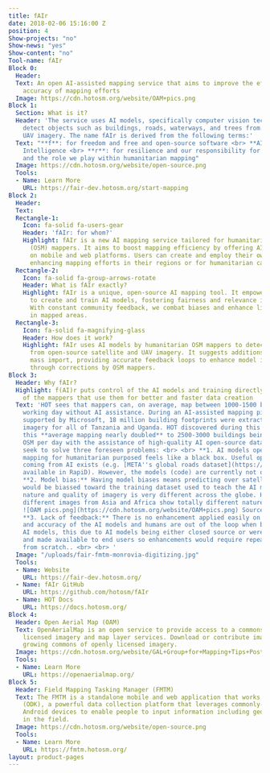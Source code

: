 ```yaml
---
title: fAIr
date: 2018-02-06 15:16:00 Z
position: 4
Show-projects: "no"
Show-news: "yes"
Show-content: "no"
Tool-name: fAIr
Block 0:
  Header: 
  Text: An open AI-assisted mapping service that aims to improve the efficiency and
    accuracy of mapping efforts
  Image: https://cdn.hotosm.org/website/OAM+pics.png
Block 1:
  Section: What is it?
  Header: 'The service uses AI models, specifically computer vision techniques, to
    detect objects such as buildings, roads, waterways, and trees from satellite and
    UAV imagery. The name fAIr is derived from the following terms:'
  Text: "**f**: for freedom and free and open-source software <br> **AI**: for Artificial
    Intelligence <br> **r**: for resilience and our responsibility for our communities
    and the role we play within humanitarian mapping"
  Image: https://cdn.hotosm.org/website/open-source.png
  Tools:
  - Name: Learn More
    URL: https://fair-dev.hotosm.org/start-mapping
Block 2:
  Header: 
  Text: 
  Rectangle-1:
    Icon: fa-solid fa-users-gear
    Header: 'fAIr: for whom?'
    Highlight: fAIr is a new AI mapping service tailored for humanitarian OpenStreetMap
      (OSM) mappers. It aims to boost mapping efficiency by offering AI assistance
      on mobile and web platforms. Users can create and employ their own AI models,
      enhancing mapping efforts in their regions or for humanitarian causes.
  Rectangle-2:
    Icon: fa-solid fa-group-arrows-rotate
    Header: What is fAIr exactly?
    Highlight: fAIr is a unique, open-source AI mapping tool. It empowers local communities
      to create and train AI models, fostering fairness and relevance in mapping.
      With constant community feedback, we combat biases and enhance living conditions
      in mapped areas.
  Rectangle-3:
    Icon: fa-solid fa-magnifying-glass
    Header: How does it work?
    Highlight: fAIr uses AI models by humanitarian OSM mappers to detect map features
      from open-source satellite and UAV imagery. It suggests additions to OSM without
      mass import, providing accurate feedback loops to enhance model intelligence
      through corrections by OSM mappers.
Block 3:
  Header: Why fAIr?
  Highlight: f(AI)r puts control of the AI models and training directly at the hands
    of the mappers that use them for better and faster data creation
  Text: 'HOT sees that mappers can, on average, map between 1000-1500 buildings per
    working day without AI assistance. During an AI-assisted mapping pilot (2019-2020)
    supported by Microsoft, 18 million building footprints were extracted from satellite
    imagery for all of Tanzania and Uganda. HOT discovered during this pilot that
    this **average mapping nearly doubled** to 2500-3000 buildings being added to
    OSM per day with the assistance of high-quality AI open-source datasets. fAIr
    seek to solve three foreseen problems: <br> <br> **1. AI models openness:** AI-assisted
    mapping for humanitarian purposed feels like a black box. Useful open-source results
    coming from AI exists (e.g. [META''s global roads dataset](https://mapwith.ai/)
    available in RapiD). However, the models (code) are currently not open-sourced.<br><br>
    **2. Model bias:** Having model biases means predicting over satellite imagery
    would be biassed toward the training dataset used to teach the AI model and the
    nature and quality of imagery is very different across the globe. Here are three
    different images from Asia and Africa show totally different nature of imagery:<br><br>
    ![OAM pics.png](https://cdn.hotosm.org/website/OAM+pics.png) Source: [OpenAerialMap](https://openaerialmap.org/)<br><br><br>
    **3. Lack of feedback:** There is no enhancement applied easily on the intelligence
    and accuracy of the AI models and humans are out of the loop when building the
    AI models, this due to AI models being either closed source or were built once
    and made available to end users so enhancements would require repeating the process
    from scratch.. <br> <br> '
  Image: "/uploads/fair-fmtm-monrovia-digitizing.jpg"
  Tools:
  - Name: Website
    URL: https://fair-dev.hotosm.org/
  - Name: fAIr GitHub
    URL: https://github.com/hotosm/fAIr
  - Name: HOT Docs
    URL: https://docs.hotosm.org/
Block 4:
  Header: Open Aerial Map (OAM)
  Text: OpenAerialMap is an open service to provide access to a commons of openly
    licensed imagery and map layer services. Download or contribute imagery to the
    growing commons of openly licensed imagery.
  Image: https://cdn.hotosm.org/website/GAL+Group+for+Mapping+Tips+Post.jpg
  Tools:
  - Name: Learn More
    URL: https://openaerialmap.org/
Block 5:
  Header: Field Mapping Tasking Manager (FMTM)
  Text: The FMTM is a standalone mobile and web application that works using OpenDataKit
    (ODK), a powerful data collection platform that leverages commonly-available mobile
    Android devices to enable people to input information including geospatial data
    in the field.
  Image: https://cdn.hotosm.org/website/open-source.png
  Tools:
  - Name: Learn More
    URL: https://fmtm.hotosm.org/
layout: product-pages
---
```


